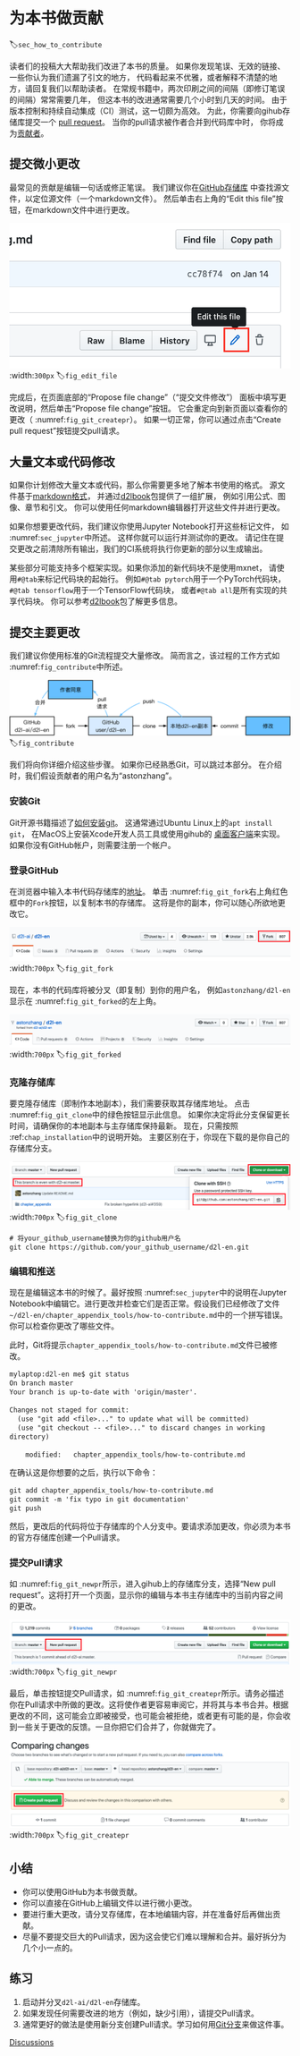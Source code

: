 # 为本书做贡献
:label:`sec_how_to_contribute`

读者们的投稿大大帮助我们改进了本书的质量。
如果你发现笔误、无效的链接、一些你认为我们遗漏了引文的地方，
代码看起来不优雅，或者解释不清楚的地方，请回复我们以帮助读者。
在常规书籍中，两次印刷之间的间隔（即修订笔误的间隔）常常需要几年，
但这本书的改进通常需要几个小时到几天的时间。
由于版本控制和持续自动集成（CI）测试，这一切颇为高效。
为此，你需要向gihub存储库提交一个
[pull request](https://github.com/d2l-ai/d2l-en/pulls)。
当你的pull请求被作者合并到代码库中时，
你将成为[贡献者](https://github.com/d2l-ai/d2l-en/graphs/contributors)。

## 提交微小更改

最常见的贡献是编辑一句话或修正笔误。
我们建议你在[GitHub存储库](https://github.com/d2l-ai/d2l-en)
中查找源文件，以定位源文件（一个markdown文件）。
然后单击右上角的“Edit this file”按钮，在markdown文件中进行更改。

![在Github上编辑文件](../img/edit-file.png)
:width:`300px`
:label:`fig_edit_file`

完成后，在页面底部的“Propose file change”（“提交文件修改”）
面板中填写更改说明，然后单击“Propose file change”按钮。
它会重定向到新页面以查看你的更改（ :numref:`fig_git_createpr`）。
如果一切正常，你可以通过点击“Create pull request”按钮提交pull请求。

## 大量文本或代码修改

如果你计划修改大量文本或代码，那么你需要更多地了解本书使用的格式。
源文件基于[markdown格式](https://daringfireball.net/projects/markdown/syntax)，
并通过[d2lbook](http://book.d2l.ai/user/markdown.html)包提供了一组扩展，
例如引用公式、图像、章节和引文。
你可以使用任何markdown编辑器打开这些文件并进行更改。

如果你想要更改代码，我们建议你使用Jupyter Notebook打开这些标记文件，
如 :numref:`sec_jupyter`中所述。
这样你就可以运行并测试你的更改。
请记住在提交更改之前清除所有输出，我们的CI系统将执行你更新的部分以生成输出。

某些部分可能支持多个框架实现。如果你添加的新代码块不是使用mxnet，
请使用`#@tab`来标记代码块的起始行。
例如`#@tab pytorch`用于一个PyTorch代码块，
`#@tab tensorflow`用于一个TensorFlow代码块，
或者`#@tab all`是所有实现的共享代码块。
你可以参考[d2lbook](http://book.d2l.ai/user/code_tabs.html)包了解更多信息。

## 提交主要更改

我们建议你使用标准的Git流程提交大量修改。
简而言之，该过程的工作方式如 :numref:`fig_contribute`中所述。

![为这本书作贡献](../img/contribute.svg)
:label:`fig_contribute`

我们将向你详细介绍这些步骤。
如果你已经熟悉Git，可以跳过本部分。
在介绍时，我们假设贡献者的用户名为“astonzhang”。

### 安装Git

Git开源书籍描述了[如何安装git](https://git-scm.com/book/en/v2)。
这通常通过Ubuntu Linux上的`apt install git`，
在MacOS上安装Xcode开发人员工具或使用gihub的
[桌面客户端](https://desktop.github.com)来实现。
如果你没有GitHub帐户，则需要注册一个帐户。

### 登录GitHub

在浏览器中输入本书代码存储库的[地址](https://github.com/d2l-ai/d2l-en/)。
单击 :numref:`fig_git_fork`右上角红色框中的`Fork`按钮，以复制本书的存储库。
这将是你的副本，你可以随心所欲地更改它。

![代码存储库页面](../img/git-fork.png)
:width:`700px`
:label:`fig_git_fork`

现在，本书的代码库将被分叉（即复制）到你的用户名，
例如`astonzhang/d2l-en`显示在 :numref:`fig_git_forked`的左上角。

![分叉代码存储库](../img/git-forked.png)
:width:`700px`
:label:`fig_git_forked`

### 克隆存储库

要克隆存储库（即制作本地副本），我们需要获取其存储库地址。
点击 :numref:`fig_git_clone`中的绿色按钮显示此信息。
如果你决定将此分支保留更长时间，请确保你的本地副本与主存储库保持最新。
现在，只需按照 :ref:`chap_installation`中的说明开始。
主要区别在于，你现在下载的是你自己的存储库分支。

![克隆存储库](../img/git-clone.png)
:width:`700px`
:label:`fig_git_clone`

```
# 将your_github_username替换为你的github用户名
git clone https://github.com/your_github_username/d2l-en.git
```

### 编辑和推送

现在是编辑这本书的时候了。最好按照 :numref:`sec_jupyter`中的说明在Jupyter Notebook中编辑它。进行更改并检查它们是否正常。假设我们已经修改了文件`~/d2l-en/chapter_appendix_tools/how-to-contribute.md`中的一个拼写错误。你可以检查你更改了哪些文件。

此时，Git将提示`chapter_appendix_tools/how-to-contribute.md`文件已被修改。

```
mylaptop:d2l-en me$ git status
On branch master
Your branch is up-to-date with 'origin/master'.

Changes not staged for commit:
  (use "git add <file>..." to update what will be committed)
  (use "git checkout -- <file>..." to discard changes in working directory)

	modified:   chapter_appendix_tools/how-to-contribute.md
```

在确认这是你想要的之后，执行以下命令：

```
git add chapter_appendix_tools/how-to-contribute.md
git commit -m 'fix typo in git documentation'
git push
```

然后，更改后的代码将位于存储库的个人分支中。要请求添加更改，你必须为本书的官方存储库创建一个Pull请求。

### 提交Pull请求

如 :numref:`fig_git_newpr`所示，进入gihub上的存储库分支，选择“New pull request”。这将打开一个页面，显示你的编辑与本书主存储库中的当前内容之间的更改。

![新的Pull请求](../img/git-newpr.png)
:width:`700px`
:label:`fig_git_newpr`

最后，单击按钮提交Pull请求，如 :numref:`fig_git_createpr`所示。请务必描述你在Pull请求中所做的更改。这将使作者更容易审阅它，并将其与本书合并。根据更改的不同，这可能会立即被接受，也可能会被拒绝，或者更有可能的是，你会收到一些关于更改的反馈。一旦你把它们合并了，你就做完了。

![创建Pull请求](../img/git-createpr.png)
:width:`700px`
:label:`fig_git_createpr`

## 小结

* 你可以使用GitHub为本书做贡献。
* 你可以直接在GitHub上编辑文件以进行微小更改。
* 要进行重大更改，请分叉存储库，在本地编辑内容，并在准备好后再做出贡献。
* 尽量不要提交巨大的Pull请求，因为这会使它们难以理解和合并。最好拆分为几个小一点的。

## 练习

1. 启动并分叉`d2l-ai/d2l-en`存储库。
1. 如果发现任何需要改进的地方（例如，缺少引用），请提交Pull请求。
1. 通常更好的做法是使用新分支创建Pull请求。学习如何用[Git分支](https://git-scm.com/book/en/v2/Git-Branching-Branches-in-a-Nutshell)来做这件事。

[Discussions](https://discuss.d2l.ai/t/5730)

